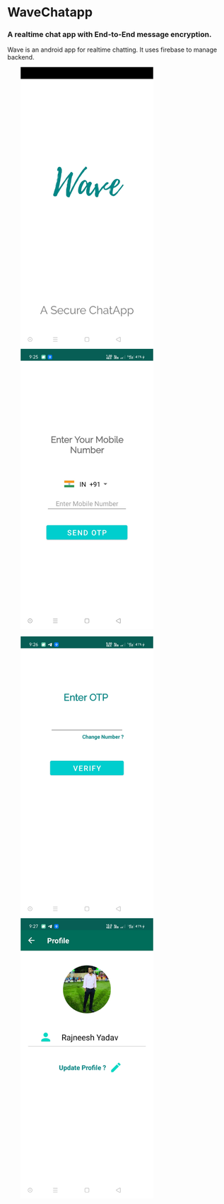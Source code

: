 # WaveChatapp
### A realtime chat app with End-to-End message encryption.


Wave is an android app for realtime chatting. It uses firebase to manage backend. 

<p align="float"> 
  <kbd>
  <img src = "https://raw.githubusercontent.com/rajneeshyadav322/images/main/Splash.jpg" width ="300" hspace=30> 
 
  <img src = "https://raw.githubusercontent.com/rajneeshyadav322/images/main/Login.jpg"  width ="300" hspace=30>
  </kbd>
</p>

<p align="float">
<kbd>
<img src = "https://raw.githubusercontent.com/rajneeshyadav322/images/main/Authenricate.jpg" width ="300" hspace="30">
<img src = "https://raw.githubusercontent.com/rajneeshyadav322/images/main/Profile.jpg" width ="300" hspace=30>
</kbd>
</p>
